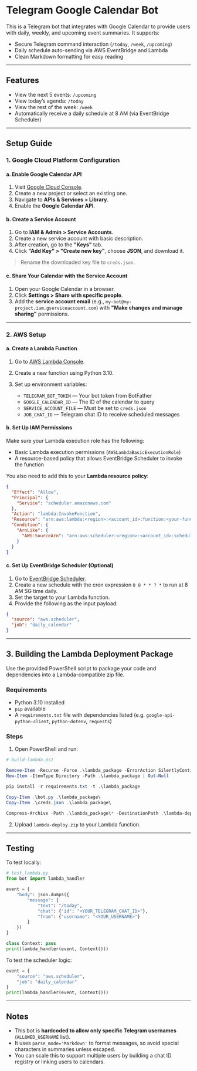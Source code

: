# Telegram Google Calendar Bot

This is a Telegram bot that integrates with Google Calendar to provide users with daily, weekly, and upcoming event summaries. It supports:

* Secure Telegram command interaction (`/today`, `/week`, `/upcoming`)
* Daily schedule auto-sending via AWS EventBridge and Lambda
* Clean Markdown formatting for easy reading

---

## Features

* View the next 5 events: `/upcoming`
* View today’s agenda: `/today`
* View the rest of the week: `/week`
* Automatically receive a daily schedule at 8 AM (via EventBridge Scheduler)

---

## Setup Guide

### 1. Google Cloud Platform Configuration

#### a. Enable Google Calendar API

1. Visit [Google Cloud Console](https://console.cloud.google.com/).
2. Create a new project or select an existing one.
3. Navigate to **APIs & Services > Library**.
4. Enable the **Google Calendar API**.

#### b. Create a Service Account

1. Go to **IAM & Admin > Service Accounts**.
2. Create a new service account with basic description.
3. After creation, go to the **"Keys"** tab.
4. Click **"Add Key" > "Create new key"**, choose **JSON**, and download it.

> Rename the downloaded key file to `creds.json`.

#### c. Share Your Calendar with the Service Account

1. Open your Google Calendar in a browser.
2. Click **Settings > Share with specific people**.
3. Add the **service account email** (e.g., `my-bot@my-project.iam.gserviceaccount.com`) with **"Make changes and manage sharing"** permissions.

---

### 2. AWS Setup

#### a. Create a Lambda Function

1. Go to [AWS Lambda Console](https://console.aws.amazon.com/lambda/).
2. Create a new function using Python 3.10.
3. Set up environment variables:

   * `TELEGRAM_BOT_TOKEN` — Your bot token from BotFather
   * `GOOGLE_CALENDAR_ID` — The ID of the calendar to query
   * `SERVICE_ACCOUNT_FILE` — Must be set to `creds.json`
   * `JOB_CHAT_ID` — Telegram chat ID to receive scheduled messages

#### b. Set Up IAM Permissions

Make sure your Lambda execution role has the following:

* Basic Lambda execution permissions (`AWSLambdaBasicExecutionRole`)
* A resource-based policy that allows EventBridge Scheduler to invoke the function

You also need to add this to your **Lambda resource policy**:

```json
{
  "Effect": "Allow",
  "Principal": {
    "Service": "scheduler.amazonaws.com"
  },
  "Action": "lambda:InvokeFunction",
  "Resource": "arn:aws:lambda:<region>:<account_id>:function:<your-function-name>",
  "Condition": {
    "ArnLike": {
      "AWS:SourceArn": "arn:aws:scheduler:<region>:<account_id>:schedule/default/<schedule-name>"
    }
  }
}
```

#### c. Set Up EventBridge Scheduler (Optional)

1. Go to [EventBridge Scheduler](https://console.aws.amazon.com/scheduler/home).
2. Create a new schedule with the cron expression `0 8 * * ? *` to run at 8 AM SG time daily.
3. Set the target to your Lambda function.
4. Provide the following as the input payload:

```json
{
  "source": "aws.scheduler",
  "job": "daily_calendar"
}
```

---

## 3. Building the Lambda Deployment Package

Use the provided PowerShell script to package your code and dependencies into a Lambda-compatible zip file.

### Requirements

* Python 3.10 installed
* `pip` available
* A `requirements.txt` file with dependencies listed (e.g. `google-api-python-client`, `python-dotenv`, `requests`)

### Steps

1. Open PowerShell and run:

```powershell
# build-lambda.ps1

Remove-Item -Recurse -Force .\lambda_package -ErrorAction SilentlyContinue
New-Item -ItemType Directory -Path .\lambda_package | Out-Null

pip install -r requirements.txt -t .\lambda_package

Copy-Item .\bot.py .\lambda_package\
Copy-Item .\creds.json .\lambda_package\

Compress-Archive -Path .\lambda_package\* -DestinationPath .\lambda-deploy.zip -Force
```

2. Upload `lambda-deploy.zip` to your Lambda function.

---

## Testing

To test locally:

```python
# test_lambda.py
from bot import lambda_handler

event = {
    "body": json.dumps({
        "message": {
            "text": "/today",
            "chat": {"id": "<YOUR_TELEGRAM_CHAT_ID>"},
            "from": {"username": "<YOUR_USERNAME>"}
        }
    })
}

class Context: pass
print(lambda_handler(event, Context()))
```

To test the scheduler logic:

```python
event = {
    "source": "aws.scheduler",
    "job": "daily_calendar"
}
print(lambda_handler(event, Context()))
```

---

## Notes

* This bot is **hardcoded to allow only specific Telegram usernames** (`ALLOWED_USERNAME` list).
* It uses `parse_mode='Markdown'` to format messages, so avoid special characters in summaries unless escaped.
* You can scale this to support multiple users by building a chat ID registry or linking users to calendars.



